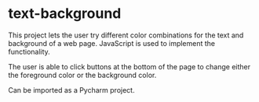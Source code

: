 # text-background
This project lets the user try different color combinations for the text and background of a web page. JavaScript is used to implement the functionality.

The user is able to click buttons at the bottom of the page to change either the foreground color or the background color.

Can be imported as a Pycharm project.


